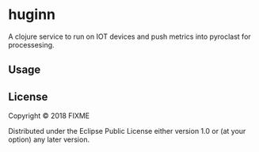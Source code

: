 # huginn

A clojure service to run on IOT devices and push metrics into pyroclast for processesing.

## Usage


## License

Copyright © 2018 FIXME

Distributed under the Eclipse Public License either version 1.0 or (at
your option) any later version.
